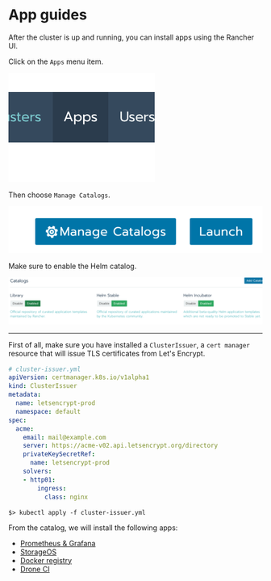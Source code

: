 # App guides

After the cluster is up and running, you can install apps using the Rancher UI.  

Click on the `Apps` menu item.

![Apps Menu](img/apps-menu.png)

Then choose `Manage Catalogs`.

![Manage Catalogs](img/manage-catalog.png)

Make sure to enable the Helm catalog.

![Catalogs](img/catalogs.png)

---

First of all, make sure you have installed a `ClusterIssuer`, a `cert manager` resource that will issue TLS certificates from Let's Encrypt.

```yaml
# cluster-issuer.yml
apiVersion: certmanager.k8s.io/v1alpha1
kind: ClusterIssuer
metadata:
  name: letsencrypt-prod
  namespace: default
spec:
  acme:
    email: mail@example.com
    server: https://acme-v02.api.letsencrypt.org/directory
    privateKeySecretRef:
      name: letsencrypt-prod
    solvers:
    - http01:
        ingress:
          class: nginx
```

```
$> kubectl apply -f cluster-issuer.yml
```

From the catalog, we will install the following apps:

- [Prometheus & Grafana](monitoring.md)
- [StorageOS](storageos.md)
- [Docker registry](docker-registry.md)
- [Drone CI](drone.md)
